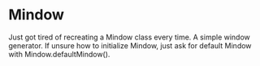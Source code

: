 # Mindow
Just got tired of recreating a Mindow class every time. A simple window generator. 
If unsure how to initialize Mindow, just ask for default Mindow with Mindow.defaultMindow().
